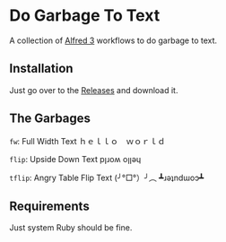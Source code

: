 # Do Garbage To Text

A collection of [Alfred 3](http://alfredapp.com) workflows to do garbage to text.

## Installation

Just go over to the [Releases](https://github.com/alialliallie/do-garbage-to-text/releases) and download it.

## The Garbages

`fw`: Full Width Text
  ｈｅｌｌｏ　ｗｏｒｌｄ

`flip`: Upside Down Text
  pןɹoʍ oןןǝɥ

`tflip`: Angry Table Flip Text
  (╯°□°）╯︵ ┻ɹǝʇndɯoɔ┻

## Requirements

Just system Ruby should be fine.
